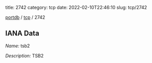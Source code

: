 title: 2742
category: tcp
date: 2022-02-10T22:46:10
slug: tcp/2742

[portdb](/) / [tcp](/category/tcp.html) / 2742


## IANA Data

_Name:_ tsb2

_Description:_ TSB2

